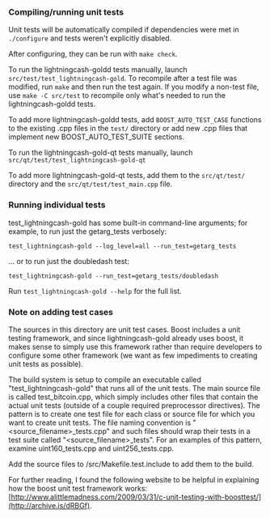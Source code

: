 ### Compiling/running unit tests

Unit tests will be automatically compiled if dependencies were met in `./configure`
and tests weren't explicitly disabled.

After configuring, they can be run with `make check`.

To run the lightningcash-goldd tests manually, launch `src/test/test_lightningcash-gold`. To recompile
after a test file was modified, run `make` and then run the test again. If you
modify a non-test file, use `make -C src/test` to recompile only what's needed
to run the lightningcash-goldd tests.

To add more lightningcash-goldd tests, add `BOOST_AUTO_TEST_CASE` functions to the existing
.cpp files in the `test/` directory or add new .cpp files that
implement new BOOST_AUTO_TEST_SUITE sections.

To run the lightningcash-gold-qt tests manually, launch `src/qt/test/test_lightningcash-gold-qt`

To add more lightningcash-gold-qt tests, add them to the `src/qt/test/` directory and
the `src/qt/test/test_main.cpp` file.

### Running individual tests

test_lightningcash-gold has some built-in command-line arguments; for
example, to run just the getarg_tests verbosely:

    test_lightningcash-gold --log_level=all --run_test=getarg_tests

... or to run just the doubledash test:

    test_lightningcash-gold --run_test=getarg_tests/doubledash

Run `test_lightningcash-gold --help` for the full list.

### Note on adding test cases

The sources in this directory are unit test cases.  Boost includes a
unit testing framework, and since lightningcash-gold already uses boost, it makes
sense to simply use this framework rather than require developers to
configure some other framework (we want as few impediments to creating
unit tests as possible).

The build system is setup to compile an executable called "test_lightningcash-gold"
that runs all of the unit tests.  The main source file is called
test_bitcoin.cpp, which simply includes other files that contain the
actual unit tests (outside of a couple required preprocessor
directives).  The pattern is to create one test file for each class or
source file for which you want to create unit tests.  The file naming
convention is "<source_filename>_tests.cpp" and such files should wrap
their tests in a test suite called "<source_filename>_tests".  For an
examples of this pattern, examine uint160_tests.cpp and
uint256_tests.cpp.

Add the source files to /src/Makefile.test.include to add them to the build.

For further reading, I found the following website to be helpful in
explaining how the boost unit test framework works:
[http://www.alittlemadness.com/2009/03/31/c-unit-testing-with-boosttest/](http://archive.is/dRBGf).
